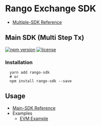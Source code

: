 # Rango Exchange SDK

- [Multiple-SDK Reference](https://docs.rango.exchange/api-integration/main-api-multi-step/api-reference)

## Main SDK (Multi Step Tx)

[![npm version](https://badge.fury.io/js/rango-sdk.svg)](https://badge.fury.io/js/rango-sdk)
[![license](https://img.shields.io/badge/License-GPLv3-blue.svg)](https://github.com/rango-exchange/rango-sdk/blob/master/LICENSE)

### Installation

```shell
  yarn add rango-sdk
  # or
  npm install rango-sdk --save
```

## Usage

- [Main-SDK Reference](https://docs.rango.exchange/api-integration/main-api-multi-step/api-reference)
- Examples
  - [EVM Example](https://github.com/rango-exchange/rango-sdk/tree/master/examples/main/node-evm/)
